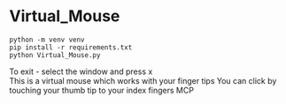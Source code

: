﻿# Virtual_Mouse
 
```
python -m venv venv
pip install -r requirements.txt
python Virtual_Mouse.py
```

To exit - select the window and press x
<br>This is a virtual mouse which works with your finger tips You can click by touching your thumb tip to your index fingers MCP
